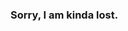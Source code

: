 ### Sorry, I am kinda lost.

<!--
**vikiteg/vikiteg** is a ✨ _special_ ✨ repository because its `README.md` (this file) appears on your GitHub profile.

-->
